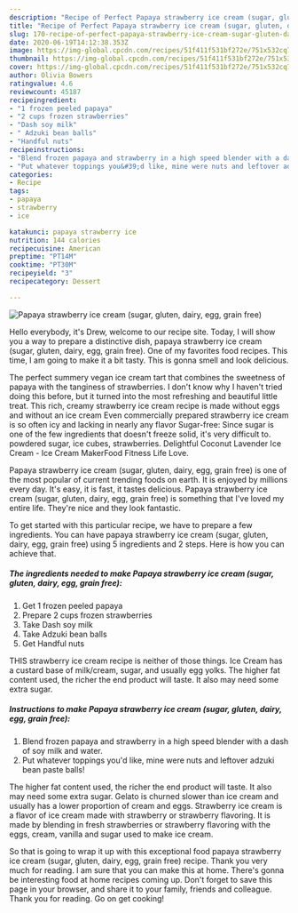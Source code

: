 ```yaml
---
description: "Recipe of Perfect Papaya strawberry ice cream (sugar, gluten, dairy, egg, grain free)"
title: "Recipe of Perfect Papaya strawberry ice cream (sugar, gluten, dairy, egg, grain free)"
slug: 170-recipe-of-perfect-papaya-strawberry-ice-cream-sugar-gluten-dairy-egg-grain-free
date: 2020-06-19T14:12:38.353Z
image: https://img-global.cpcdn.com/recipes/51f411f531bf272e/751x532cq70/papaya-strawberry-ice-cream-sugar-gluten-dairy-egg-grain-free-recipe-main-photo.jpg
thumbnail: https://img-global.cpcdn.com/recipes/51f411f531bf272e/751x532cq70/papaya-strawberry-ice-cream-sugar-gluten-dairy-egg-grain-free-recipe-main-photo.jpg
cover: https://img-global.cpcdn.com/recipes/51f411f531bf272e/751x532cq70/papaya-strawberry-ice-cream-sugar-gluten-dairy-egg-grain-free-recipe-main-photo.jpg
author: Olivia Bowers
ratingvalue: 4.6
reviewcount: 45187
recipeingredient:
- "1 frozen peeled papaya"
- "2 cups frozen strawberries"
- "Dash soy milk"
- " Adzuki bean balls"
- "Handful nuts"
recipeinstructions:
- "Blend frozen papaya and strawberry in a high speed blender with a dash of soy milk and water."
- "Put whatever toppings you&#39;d like, mine were nuts and leftover adzuki bean paste balls!"
categories:
- Recipe
tags:
- papaya
- strawberry
- ice

katakunci: papaya strawberry ice 
nutrition: 144 calories
recipecuisine: American
preptime: "PT14M"
cooktime: "PT30M"
recipeyield: "3"
recipecategory: Dessert

---
```



![Papaya strawberry ice cream (sugar, gluten, dairy, egg, grain free)](https://img-global.cpcdn.com/recipes/51f411f531bf272e/751x532cq70/papaya-strawberry-ice-cream-sugar-gluten-dairy-egg-grain-free-recipe-main-photo.jpg)

Hello everybody, it's Drew, welcome to our recipe site. Today, I will show you a way to prepare a distinctive dish, papaya strawberry ice cream (sugar, gluten, dairy, egg, grain free). One of my favorites food recipes. This time, I am going to make it a bit tasty. This is gonna smell and look delicious.

The perfect summery vegan ice cream tart that combines the sweetness of papaya with the tanginess of strawberries. I don&#39;t know why I haven&#39;t tried doing this before, but it turned into the most refreshing and beautiful little treat. This rich, creamy strawberry ice cream recipe is made without eggs and without an ice cream Even commercially prepared strawberry ice cream is so often icy and lacking in nearly any flavor Sugar-free: Since sugar is one of the few ingredients that doesn&#39;t freeze solid, it&#39;s very difficult to. powdered sugar, ice cubes, strawberries. Delightful Coconut Lavender Ice Cream - Ice Cream MakerFood Fitness Life Love.

Papaya strawberry ice cream (sugar, gluten, dairy, egg, grain free) is one of the most popular of current trending foods on earth. It is enjoyed by millions every day. It's easy, it is fast, it tastes delicious. Papaya strawberry ice cream (sugar, gluten, dairy, egg, grain free) is something that I've loved my entire life. They're nice and they look fantastic.


To get started with this particular recipe, we have to prepare a few ingredients. You can have papaya strawberry ice cream (sugar, gluten, dairy, egg, grain free) using 5 ingredients and 2 steps. Here is how you can achieve that.

<!--inarticleads1-->

##### The ingredients needed to make Papaya strawberry ice cream (sugar, gluten, dairy, egg, grain free):

1. Get 1 frozen peeled papaya
1. Prepare 2 cups frozen strawberries
1. Take Dash soy milk
1. Take  Adzuki bean balls
1. Get Handful nuts


THIS strawberry ice cream recipe is neither of those things. Ice Cream has a custard base of milk/cream, sugar, and usually egg yolks. The higher fat content used, the richer the end product will taste. It also may need some extra sugar. 

<!--inarticleads2-->

##### Instructions to make Papaya strawberry ice cream (sugar, gluten, dairy, egg, grain free):

1. Blend frozen papaya and strawberry in a high speed blender with a dash of soy milk and water.
1. Put whatever toppings you&#39;d like, mine were nuts and leftover adzuki bean paste balls!


The higher fat content used, the richer the end product will taste. It also may need some extra sugar. Gelato is churned slower than ice cream and usually has a lower proportion of cream and eggs. Strawberry ice cream is a flavor of ice cream made with strawberry or strawberry flavoring. It is made by blending in fresh strawberries or strawberry flavoring with the eggs, cream, vanilla and sugar used to make ice cream. 

So that is going to wrap it up with this exceptional food papaya strawberry ice cream (sugar, gluten, dairy, egg, grain free) recipe. Thank you very much for reading. I am sure that you can make this at home. There's gonna be interesting food at home recipes coming up. Don't forget to save this page in your browser, and share it to your family, friends and colleague. Thank you for reading. Go on get cooking!
